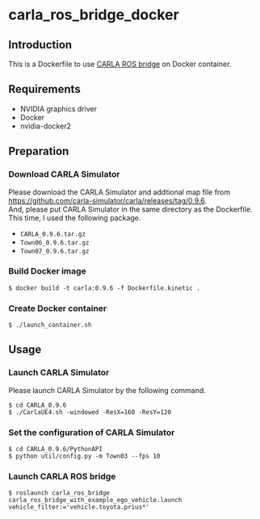 # carla_ros_bridge_docker

## Introduction
This is a Dockerfile to use [CARLA ROS bridge](https://github.com/carla-simulator/ros-bridge) on Docker container.

## Requirements
* NVIDIA graphics driver
* Docker
* nvidia-docker2

## Preparation
### Download CARLA Simulator
Please download the CARLA Simulator and addtional map file from <https://github.com/carla-simulator/carla/releases/tag/0.9.6>.  
And, please put CARLA Simulator in the same directory as the Dockerfile.  
This time, I used the following package.

- `CARLA_0.9.6.tar.gz`
- `Town06_0.9.6.tar.gz`
- `Town07_0.9.6.tar.gz`

### Build Docker image
```
$ docker build -t carla:0.9.6 -f Dockerfile.kinetic .
```

### Create Docker container
```
$ ./launch_container.sh
```

## Usage
### Launch CARLA Simulator
Please launch CARLA Simulator by the following command.

```
$ cd CARLA_0.9.6
$ ./CarlaUE4.sh -windowed -ResX=160 -ResY=120
```

### Set the configuration of CARLA Simulator
```
$ cd CARLA_0.9.6/PythonAPI
$ python util/config.py -m Town03 --fps 10
```

### Launch CARLA ROS bridge
```
$ roslaunch carla_ros_bridge carla_ros_bridge_with_example_ego_vehicle.launch vehicle_filter:='vehicle.toyota.prius*'
```
